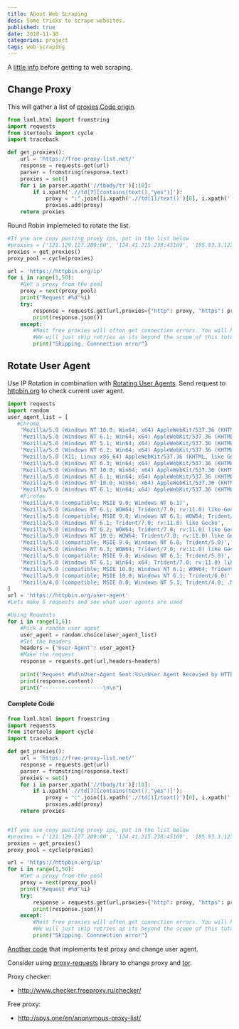 ```yaml
---
title: About Web Scraping
desc: Some tricks to scrape websites.
published: true
date: 2018-11-30
categories: project
tags: web-scraping
---
```


A [little info](https://www.scrapehero.com/how-to-prevent-getting-blacklisted-while-scraping/ ) before getting to web scraping.

## Change Proxy

This will gather a list of [proxies](https://free-proxy-list.net/).[Code origin](https://www.scrapehero.com/how-to-rotate-proxies-and-ip-addresses-using-python-3/).

```python
from lxml.html import fromstring
import requests
from itertools import cycle
import traceback

def get_proxies():
    url = 'https://free-proxy-list.net/'
    response = requests.get(url)
    parser = fromstring(response.text)
    proxies = set()
    for i in parser.xpath('//tbody/tr')[:10]:
        if i.xpath('.//td[7][contains(text(),"yes")]'):
            proxy = ":".join([i.xpath('.//td[1]/text()')[0], i.xpath('.//td[2]/text()')[0]])
            proxies.add(proxy)
    return proxies
```

Round Robin implemeted to rotate the list.
```python
#If you are copy pasting proxy ips, put in the list below
#proxies = ['121.129.127.209:80', '124.41.215.238:45169', '185.93.3.123:8080', '194.182.64.67:3128', '106.0.38.174:8080', '163.172.175.210:3128', '13.92.196.150:8080']
proxies = get_proxies()
proxy_pool = cycle(proxies)

url = 'https://httpbin.org/ip'
for i in range(1,50):
    #Get a proxy from the pool
    proxy = next(proxy_pool)
    print("Request #%d"%i)
    try:
        response = requests.get(url,proxies={"http": proxy, "https": proxy})
        print(response.json())
    except:
        #Most free proxies will often get connection errors. You will have retry the entire request using another proxy to work. 
        #We will just skip retries as its beyond the scope of this tutorial and we are only downloading a single url 
        print("Skipping. Connnection error")
```

## Rotate User Agent

Use IP Rotation in combination with [Rotating User Agents](https://www.scrapehero.com/how-to-fake-and-rotate-user-agents-using-python-3/). Send request to [httpbin.org](https://httpbin.org/user-agent) to check current user agent.
```python
import requests
import random
user_agent_list = [
   #Chrome
    'Mozilla/5.0 (Windows NT 10.0; Win64; x64) AppleWebKit/537.36 (KHTML, like Gecko) Chrome/60.0.3112.113 Safari/537.36',
    'Mozilla/5.0 (Windows NT 6.1; Win64; x64) AppleWebKit/537.36 (KHTML, like Gecko) Chrome/60.0.3112.90 Safari/537.36',
    'Mozilla/5.0 (Windows NT 5.1; Win64; x64) AppleWebKit/537.36 (KHTML, like Gecko) Chrome/60.0.3112.90 Safari/537.36',
    'Mozilla/5.0 (Windows NT 6.2; Win64; x64) AppleWebKit/537.36 (KHTML, like Gecko) Chrome/60.0.3112.90 Safari/537.36',
    'Mozilla/5.0 (X11; Linux x86_64) AppleWebKit/537.36 (KHTML, like Gecko) Chrome/44.0.2403.157 Safari/537.36',
    'Mozilla/5.0 (Windows NT 6.3; Win64; x64) AppleWebKit/537.36 (KHTML, like Gecko) Chrome/60.0.3112.113 Safari/537.36',
    'Mozilla/5.0 (Windows NT 10.0; Win64; x64) AppleWebKit/537.36 (KHTML, like Gecko) Chrome/57.0.2987.133 Safari/537.36',
    'Mozilla/5.0 (Windows NT 6.1; Win64; x64) AppleWebKit/537.36 (KHTML, like Gecko) Chrome/57.0.2987.133 Safari/537.36',
    'Mozilla/5.0 (Windows NT 10.0; Win64; x64) AppleWebKit/537.36 (KHTML, like Gecko) Chrome/55.0.2883.87 Safari/537.36',
    'Mozilla/5.0 (Windows NT 6.1; Win64; x64) AppleWebKit/537.36 (KHTML, like Gecko) Chrome/55.0.2883.87 Safari/537.36',
    #Firefox
    'Mozilla/4.0 (compatible; MSIE 9.0; Windows NT 6.1)',
    'Mozilla/5.0 (Windows NT 6.1; WOW64; Trident/7.0; rv:11.0) like Gecko',
    'Mozilla/5.0 (compatible; MSIE 9.0; Windows NT 6.1; WOW64; Trident/5.0)',
    'Mozilla/5.0 (Windows NT 6.1; Trident/7.0; rv:11.0) like Gecko',
    'Mozilla/5.0 (Windows NT 6.2; WOW64; Trident/7.0; rv:11.0) like Gecko',
    'Mozilla/5.0 (Windows NT 10.0; WOW64; Trident/7.0; rv:11.0) like Gecko',
    'Mozilla/5.0 (compatible; MSIE 9.0; Windows NT 6.0; Trident/5.0)',
    'Mozilla/5.0 (Windows NT 6.3; WOW64; Trident/7.0; rv:11.0) like Gecko',
    'Mozilla/5.0 (compatible; MSIE 9.0; Windows NT 6.1; Trident/5.0)',
    'Mozilla/5.0 (Windows NT 6.1; Win64; x64; Trident/7.0; rv:11.0) like Gecko',
    'Mozilla/5.0 (compatible; MSIE 10.0; Windows NT 6.1; WOW64; Trident/6.0)',
    'Mozilla/5.0 (compatible; MSIE 10.0; Windows NT 6.1; Trident/6.0)',
    'Mozilla/4.0 (compatible; MSIE 8.0; Windows NT 5.1; Trident/4.0; .NET CLR 2.0.50727; .NET CLR 3.0.4506.2152; .NET CLR 3.5.30729)'
]
url = 'https://httpbin.org/user-agent'
#Lets make 5 requests and see what user agents are used 

#Using Requests 
for i in range(1,6):
    #Pick a random user agent
    user_agent = random.choice(user_agent_list)
    #Set the headers 
    headers = {'User-Agent': user_agent}
    #Make the request
    response = requests.get(url,headers=headers)
    
    print("Request #%d\nUser-Agent Sent:%s\nUser Agent Recevied by HTTPBin:"%(i,user_agent))
    print(response.content)
    print("-------------------\n\n")
```
#### Complete Code

``` python
from lxml.html import fromstring
import requests
from itertools import cycle
import traceback

def get_proxies():
    url = 'https://free-proxy-list.net/'
    response = requests.get(url)
    parser = fromstring(response.text)
    proxies = set()
    for i in parser.xpath('//tbody/tr')[:10]:
        if i.xpath('.//td[7][contains(text(),"yes")]'):
            proxy = ":".join([i.xpath('.//td[1]/text()')[0], i.xpath('.//td[2]/text()')[0]])
            proxies.add(proxy)
    return proxies


#If you are copy pasting proxy ips, put in the list below
#proxies = ['121.129.127.209:80', '124.41.215.238:45169', '185.93.3.123:8080', '194.182.64.67:3128', '106.0.38.174:8080', '163.172.175.210:3128', '13.92.196.150:8080']
proxies = get_proxies()
proxy_pool = cycle(proxies)

url = 'https://httpbin.org/ip'
for i in range(1,50):
    #Get a proxy from the pool
    proxy = next(proxy_pool)
    print("Request #%d"%i)
    try:
        response = requests.get(url,proxies={"http": proxy, "https": proxy})
        print(response.json())
    except:
        #Most free proxies will often get connection errors. You will have retry the entire request using another proxy to work. 
        #We will just skip retries as its beyond the scope of this tutorial and we are only downloading a single url 
        print("Skipping. Connnection error")
```
[Another code](https://codelike.pro/create-a-crawler-with-rotating-ip-proxy-in-python/) that implements test proxy and change user agent.


Consider using [proxy-requests](https://pypi.org/project/proxy-requests/) library to change proxy and [tor](https://github.com/erdiaker/torrequest).


Proxy checker:
- http://www.checker.freeproxy.ru/checker/

Free proxy:
- http://spys.one/en/anonymous-proxy-list/